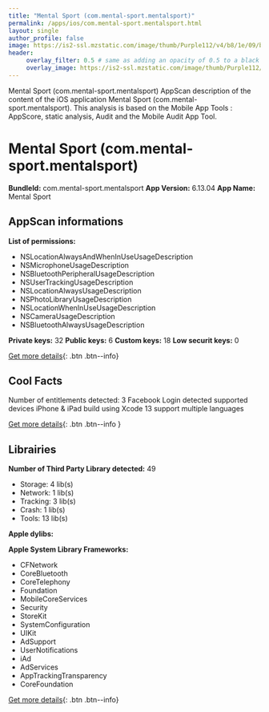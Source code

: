 ```yaml
---
title: "Mental Sport (com.mental-sport.mentalsport)"
permalink: /apps/ios/com.mental-sport.mentalsport.html
layout: single
author_profile: false
image: https://is2-ssl.mzstatic.com/image/thumb/Purple112/v4/b8/1e/09/b81e097e-df72-efdd-5a72-f4e345a71de7/AppIcon-0-0-1x_U007emarketing-0-0-0-7-0-0-sRGB-0-0-0-GLES2_U002c0-512MB-85-220-0-0.png/512x512bb.jpg
header: 
     overlay_filter: 0.5 # same as adding an opacity of 0.5 to a black background
     overlay_image: https://is2-ssl.mzstatic.com/image/thumb/Purple112/v4/b8/1e/09/b81e097e-df72-efdd-5a72-f4e345a71de7/AppIcon-0-0-1x_U007emarketing-0-0-0-7-0-0-sRGB-0-0-0-GLES2_U002c0-512MB-85-220-0-0.png/512x512bb.jpg
---
```

Mental Sport (com.mental-sport.mentalsport) AppScan description of the content of the iOS application Mental Sport (com.mental-sport.mentalsport). This analysis is based on the Mobile App Tools : AppScore, static analysis, Audit and the Mobile Audit App Tool.

# Mental Sport (com.mental-sport.mentalsport)

**BundleId:** com.mental-sport.mentalsport
**App Version:** 6.13.04
**App Name:** Mental Sport


## AppScan informations 

**List of permissions:** 
- NSLocationAlwaysAndWhenInUseUsageDescription
- NSMicrophoneUsageDescription
- NSBluetoothPeripheralUsageDescription
- NSUserTrackingUsageDescription
- NSLocationAlwaysUsageDescription
- NSPhotoLibraryUsageDescription
- NSLocationWhenInUseUsageDescription
- NSCameraUsageDescription
- NSBluetoothAlwaysUsageDescription
  
  
**Private keys:** 32
**Public keys:** 6
**Custom keys:** 18
**Low securit keys:** 0
  
[Get more details](/pricing.html){: .btn .btn--info}

## Cool Facts

Number of entitlements detected: 3
Facebook Login detected
supported devices iPhone & iPad
build using Xcode 13
support multiple languages
  
[Get more details](/pricing.html){: .btn .btn--info }

## Librairies 
**Number of Third Party Library detected:** 49
- Storage: 4 lib(s)
- Network: 1 lib(s)
- Tracking: 3 lib(s)
- Crash: 1 lib(s)
- Tools: 13 lib(s)


**Apple dylibs:**


**Apple System Library Frameworks:**
- CFNetwork
- CoreBluetooth
- CoreTelephony
- Foundation
- MobileCoreServices
- Security
- StoreKit
- SystemConfiguration
- UIKit
- AdSupport
- UserNotifications
- iAd
- AdServices
- AppTrackingTransparency
- CoreFoundation


  
[Get more details](/pricing.html){: .btn .btn--info}

